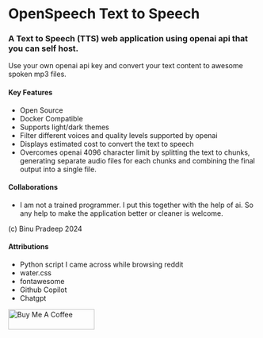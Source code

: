 # OpenSpeech Text to Speech
### A Text to Speech (TTS) web application using openai api that you can self host.

Use your own openai api key and convert your text content to awesome spoken mp3 files.

#### Key Features
- Open Source
- Docker Compatible
- Supports light/dark themes
- Filter different voices and quality levels supported by openai
- Displays estimated cost to convert the text to speech
- Overcomes openai 4096 character limit by splitting the text to chunks, generating separate audio files for each chunks and combining the final output into a single file.

#### Collaborations
- I am not a trained programmer. I put this together with the help of ai. So any help to make the application better or cleaner is welcome.

(c) Binu Pradeep 2024

#### Attributions
- Python script I came across while browsing reddit
- water.css
- fontawesome
- Github Copilot
- Chatgpt

<a href="https://www.buymeacoffee.com/binuengoor" target="_blank"><img src="https://cdn.buymeacoffee.com/buttons/default-orange.png" alt="Buy Me A Coffee" height="41" width="174"></a>
